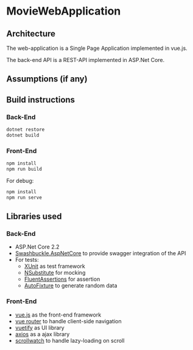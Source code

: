 # MovieWebApplication

## Architecture

The web-application is a Single Page Application implemented in vue.js.

The back-end API is a REST-API implemented in ASP.Net Core.


## Assumptions (if any)

## Build instructions

### Back-End

```bash
dotnet restore
dotnet build
```
### Front-End

```bash
npm install
npm run build
```

For debug:
```bash
npm install
npm run serve
```

## Libraries used

### Back-End
  - ASP.Net Core 2.2
  - [Swashbuckle.AspNetCore](https://github.com/domaindrivendev/Swashbuckle.AspNetCore) to provide swagger integration of the API
  - For tests:
    - [XUnit](https://xunit.net/) as test framework
    - [NSubstitute](https://nsubstitute.github.io/) for mocking
    - [FluentAssertions](https://fluentassertions.com/) for assertion
    - [AutoFixture](https://github.com/AutoFixture/AutoFixture) to generate random data

### Front-End

- [vue.js](https://vuejs.org/) as the front-end framework
- [vue router](https://router.vuejs.org/) to handle client-side navigation
- [vuetify](https://vuetifyjs.com/en/) as UI library
- [axios](https://github.com/axios/axios) as a ajax library
- [scrollwatch](https://edull24.github.io/ScrollWatch/) to handle lazy-loading on scroll


